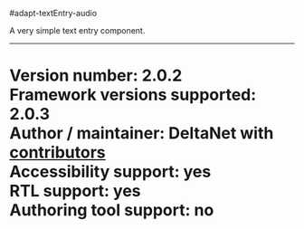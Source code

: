 #adapt-textEntry-audio

A very simple text entry component.

----------------------------
**Version number:**  2.0.2     
**Framework versions supported:**  2.0.3     
**Author / maintainer:** DeltaNet with [contributors](https://github.com/deltanet/adapt-textEntry/graphs/contributors)     
**Accessibility support:** yes  
**RTL support:** yes     
**Authoring tool support:** no
=======
